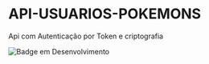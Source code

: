 # API-USUARIOS-POKEMONS
Api com Autenticação por Token e criptografia 

![Badge em Desenvolvimento](http://img.shields.io/static/v1?label=STATUS&message=%20CONCLUIDO&color=GREEN&style=for-the-badge)
